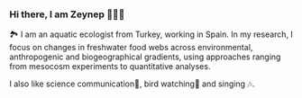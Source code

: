 ### Hi there, I am Zeynep 🧑🏻‍🔬

🏞️ I am an aquatic ecologist from Turkey, working in Spain. In my research, I focus on changes in freshwater food webs across environmental, anthropogenic and biogeographical gradients, using approaches ranging from mesocosm experiments to quantitative analyses.

I also like science communication🔬, bird watching🦉 and singing 🎶.



